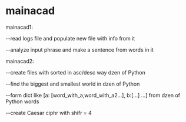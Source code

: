 # mainacad
mainacad1:
 
--read logs file and populate new file with info from it

--analyze input phrase and make a sentence from words in it

mainacad2:

--create files with sorted in asc/desc way dzen of Python

--find the biggest and smallest world in dzen of Python

--form dict like [a: [word_with_a,word_with_a2...], b:[...] ...] from dzen of Python words

--create Caesar ciphr with shifr = 4


